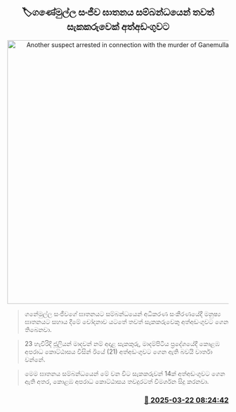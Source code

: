 <p align='center'><b><h2 align='center' title='Another suspect arrested in connection with the murder of Ganemulla Sanjeewa'>🏷ගණේමුල්ල සංජීව ඝාතනය සම්බන්ධයෙන් තවත් සැකකරුවෙක් අත්අඩංගුවට</h2></b></p>
<p align='center'><img src='https://helakuru.sgp1.cdn.digitaloceanspaces.com/esana/images/lib/ganemulla-sanjeewa-9938.jpg' width='600' alt='Another suspect arrested in connection with the murder of Ganemulla Sanjeewa'></p>

> ගනේමුල්ල සංජීවගේ ඝාතනයට සම්බන්ධයෙන් අධිකරණ සංකීරණයේදී මනුෂ්‍ය ඝාතනයට සහාය දීමේ චෝදනාව යටතේ තවත් සැකකරුවෙකු අත්අඩංගුවට ගෙන තිබෙනවා. 

> 23 හැවිරිදි ජූලියන් මාදවන් නම් අදාළ සැකකුරු, මාදම්පිටිය ප්‍රදේශයේදී කොළඹ අපරාධ කොට්ඨාසය විසින් ඊයේ (21) අත්අඩංගුවට ගෙන ඇති බවයි වාර්තා වන්නේ.

> මෙම ඝාතනය සම්බන්ධයෙන් ​මේ වන විට සැකකරුවන් 14ක් අත්අඩංගුවට ගෙන ඇති අතර, කොළඹ අපරාධ කොට්ඨාසය තවදුරටත් විමර්ශන සිදු කරනවා.



<h3 align='right'><a href='https://www.helakuru.lk/esana/p/108546/'>📅 2025-03-22 08:24:42</a></h3>
